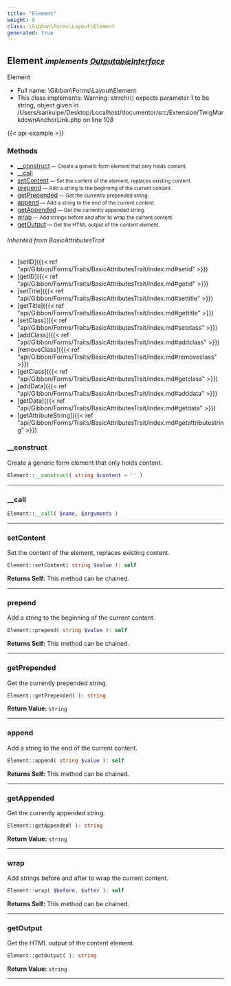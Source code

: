 ```yaml
---
title: "Element"
weight: 0
class: \Gibbon\Forms\Layout\Element
generated: true
---
```


## Element <small><i>implements <abbr title="\Gibbon\Forms\OutputableInterface">OutputableInterface</abbr></i></small>

Element



* Full name: \Gibbon\Forms\Layout\Element
* This class implements: 
Warning: strrchr() expects parameter 1 to be string, object given in /Users/sankuipe/Desktop/Localhost/documentor/src/Extension/TwigMarkdownAnchorLink.php on line 108


{{< api-example >}} 



### Methods

- [__construct](#__construct)<small> — Create a generic form element that only holds content.</small>
- [__call](#__call)
- [setContent](#setcontent)<small> — Set the content of the element, replaces existing content.</small>
- [prepend](#prepend)<small> — Add a string to the beginning of the current content.</small>
- [getPrepended](#getprepended)<small> — Get the currently prepended string.</small>
- [append](#append)<small> — Add a string to the end of the current content.</small>
- [getAppended](#getappended)<small> — Get the currently appended string.</small>
- [wrap](#wrap)<small> — Add strings before and after to wrap the current content.</small>
- [getOutput](#getoutput)<small> — Get the HTML output of the content element.</small>




###### Inherited from BasicAttributesTrait
- [setID]({{< ref "api/Gibbon/Forms/Traits/BasicAttributesTrait/index.md#setid" >}})
- [getID]({{< ref "api/Gibbon/Forms/Traits/BasicAttributesTrait/index.md#getid" >}})
- [setTitle]({{< ref "api/Gibbon/Forms/Traits/BasicAttributesTrait/index.md#settitle" >}})
- [getTitle]({{< ref "api/Gibbon/Forms/Traits/BasicAttributesTrait/index.md#gettitle" >}})
- [setClass]({{< ref "api/Gibbon/Forms/Traits/BasicAttributesTrait/index.md#setclass" >}})
- [addClass]({{< ref "api/Gibbon/Forms/Traits/BasicAttributesTrait/index.md#addclass" >}})
- [removeClass]({{< ref "api/Gibbon/Forms/Traits/BasicAttributesTrait/index.md#removeclass" >}})
- [getClass]({{< ref "api/Gibbon/Forms/Traits/BasicAttributesTrait/index.md#getclass" >}})
- [addData]({{< ref "api/Gibbon/Forms/Traits/BasicAttributesTrait/index.md#adddata" >}})
- [getData]({{< ref "api/Gibbon/Forms/Traits/BasicAttributesTrait/index.md#getdata" >}})
- [getAttributeString]({{< ref "api/Gibbon/Forms/Traits/BasicAttributesTrait/index.md#getattributestring" >}})



### __construct

Create a generic form element that only holds content.

```php
Element::__construct( string $content = '' )
```









---

### __call



```php
Element::__call( $name, $arguments )
```









---

### setContent

Set the content of the element, replaces existing content.

```php
Element::setContent( string $value ): self
```






**Returns Self:** This method can be chained.



---

### prepend

Add a string to the beginning of the current content.

```php
Element::prepend( string $value ): self
```






**Returns Self:** This method can be chained.



---

### getPrepended

Get the currently prepended string.

```php
Element::getPrepended( ): string
```






**Return Value:**
`string`  



---

### append

Add a string to the end of the current content.

```php
Element::append( string $value ): self
```






**Returns Self:** This method can be chained.



---

### getAppended

Get the currently appended string.

```php
Element::getAppended( ): string
```






**Return Value:**
`string`  



---

### wrap

Add strings before and after to wrap the current content.

```php
Element::wrap( $before, $after ): self
```






**Returns Self:** This method can be chained.



---

### getOutput

Get the HTML output of the content element.

```php
Element::getOutput( ): string
```






**Return Value:**
`string`  



---

